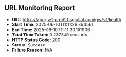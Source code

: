 ## URL Monitoring Report

- **URL:** https://api-gw1-prod1.fisglobal.com/gw/v1/health
- **Start Time:** 2025-06-10T11:11:29.864561
- **End Time:** 2025-06-10T11:11:30.101906
- **Total Time Taken:** 0.237345 seconds
- **HTTP Status Code:** 200
- **Status:** Success
- **Failure Reason:** N/A
